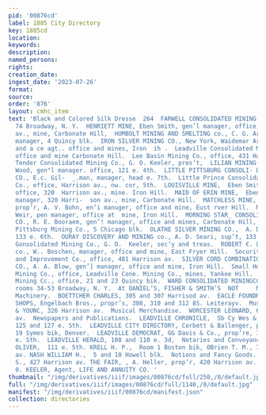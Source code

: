 ```yaml
---
pid: '00876cd'
label: 1885 City Directory
key: 1885cd
location: 
keywords: 
description: 
named_persons: 
rights: 
creation_date: 
ingest_date: '2023-07-26'
format: 
source: 
order: '876'
layout: cmhc_item
text: 'Black and Colored Silk Dresse  264  FARWELL CONSOLIDATED MINING CO., office,
  74 Broadway, N. Y.  HENRIETT MINE, Eben Smith, gen’l manager, office, 320 Harrigon
  av., mine, Carbonate Hill,  HUMBOLT MINING AND SMELTING co., C. G. Arnold, gen]
  manager, 4 Quincy blk.  IRON SILVER MINING CO., New York, Waidemar Arens, sup’t
  and a ce agt.. office and mines, Iron  ih .  Leadville Consolidated Mining Co.,
  office and mine Carbonate Hill.  Lee Basin Mining Co., office, 431 Harrison  av.  Legal
  Tender Consolidated Mining Co., G. O. Keeler, pres’t,  LILIAN MINING CO., T. S.
  Wood, gen"l manager. office, 121 e. 4th.  LITTLE PITTSBURG CONSOLI- DATED MINING
  CO., E.c. Gil-  _.man, manager, head e. 7th.  Little Prince Consolidated Mining
  Co., effice, Harrison av., nw. cor, 5th.  LOUISVILLE MINE,  Eben Smith, gen’!] manager,
  office, 320  Harrison av., mine. Iron Hill.  MAID OF ERIN MINE,  Eben Smith, gen]
  manager, 320 Harri-  son av., mine, Carbonate Hill.  MATCHLESS MINE,  H. A. W. Tabor,
  prop’r, A. V. Bohn, en’i manuger, office and mine, Eust rver Hill.  MINNIE MINE,  Thomas
  Weir, pen manager, office at  mine, Iron Hill.  MORNING STAR_ CONSOLIDATED MINING
  CO., R. E. Booraem, gen’! manager, office and mines, Carbonate Hill, head e. 3d.  New
  Pittsburg Mining Co., 5 Chicago blk.  OLATHE SILVER MINING CO.,  A. D. Searl, sup''t,
  133 e. 6th.  OURAY DISCOVERY AND MINING co., A. D. Seari, sup’t, 133 e. 6th. Queen
  Gonsolidated Mining Co., G. O.  Keeler, sec’y and treas.  ROBERT €. LEE SILVER MINING
  co., W.. Boschen, manager, office and mine, East Fryer Hill.  Security, Land, Mining
  and Improvement Co., office, 481 Harrison av.  SILVER CORD COMBINATION MIN- ING
  CO., A. A. Blow, gen’] manager, office and mine, Iron Hill.  Small Hopes Consolidated
  Mining Co., office, Leadville Cone. Mining Co., mines, Yankee Hill.  Smuggler Consolidated
  Mining Cc., office, 21 and 23 Quincy bik.  WARD CONSOLIDATED MININGCCO. office,
  rooms 34-53 Broadway, N. Y.  At DANIEL’S, FISHER & SMITH’S  NOT     Mining and Milling
  Machinery.  BOETTCHER CHARLES, 305 and 307 Harrisod av.  EACLE FOUNDRY AND MACHINE
  SHOPS, Engelbach Bros., propr’s, 308, 310 and 312 8S. Leiterayv.  Museums.  WESTOVER
  & YOUNC, 326 Harrison av.  Musical Merchandise.  WORCESTER LEONARD, 606 Harrison
  av.  Newspapers and Publications.  LEADVILLE CHRONICLE,  Sb Cy Wes & Co., prop’rs,
  125 and 127 e. Sth.  LEADVILLE CITY DIRECTORY, Corbett & Ballenger, publishers,
  19 Symes bik, Denver.  LEADVILLE DEMOCRAT, GG Davis & Co., prop’re, 125 and 127
  e. Sth.  LEADVILLE HERALD, 108 and 110 e. 3d,  Notaries and Conveyancers.  ADAMS
  OLIVER,  111 e. 5th. KRELL H. P.,  Room 1 Boston bik, OBrien T. M., 710 Harrison
  av. NASH WILLIAM H.,  5 and 10 Howell blk.  Notions and Fancy Goods.  Gressmayer
  S., 427 Harrison av. THE FAIR, , A. Heller, prop’r, 420 Harrison av.     THE HARTFORD  GEO.
  0. KEELER, Agent, LIFE AND ANNUITY CO. '
thumbnail: "/img/derivatives/iiif/images/00876cd/full/250,/0/default.jpg"
full: "/img/derivatives/iiif/images/00876cd/full/1140,/0/default.jpg"
manifest: "/img/derivatives/iiif/00876cd/manifest.json"
collection: directories
---
```

